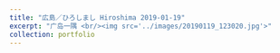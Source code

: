 ```yaml
---
title: "広島／ひろしまし Hiroshima 2019-01-19"
excerpt: "广岛一隅 <br/><img src='../images/20190119_123020.jpg'>"
collection: portfolio
---
```

